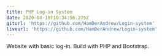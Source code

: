 ```yaml
---
title: PHP Log-in System
date: 2020-04-10T10:34:56.275Z
giturl: 'https://github.com/HamDerAndrew/Login-system'
liveurl: 'https://github.com/HamDerAndrew/Login-system'
---
```

Website with basic log-in. Build with PHP and Bootstrap.